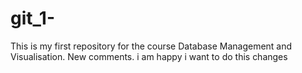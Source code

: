 # git_1-
This is my first repository for the course Database Management and Visualisation. 
New comments. 
i am happy
i want to do this changes 

